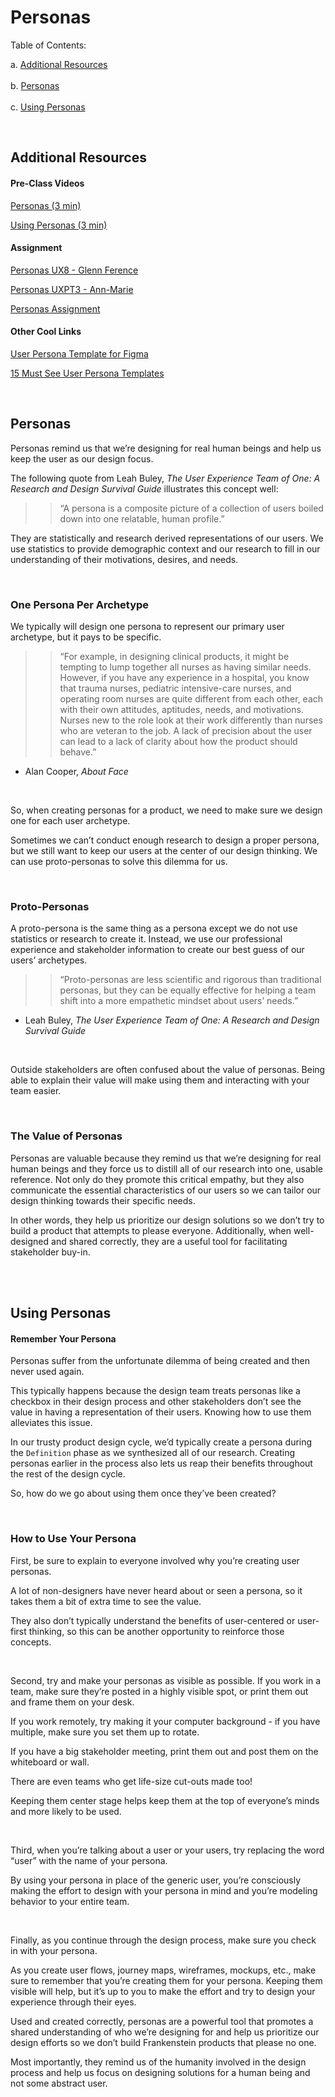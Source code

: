 # Personas 

Table of Contents:  

a. [Additional Resources](#Additional-Resources)  <br>  
b. [Personas](#Personas)  <br>   
c. [Using Personas](#Using-Personas)  <br>      

<br>


## Additional Resources

#### Pre-Class Videos

[Personas (3 min)](https://youtu.be/oZ6Usl3ICr4)  

[Using Personas (3 min)](https://youtu.be/Vj32eRbC6_8) 


#### Assignment

[Personas UX8 - Glenn Ference](https://youtu.be/pWf6uxr-6d4%20)  

[Personas UXPT3 - Ann-Marie](https://youtu.be/y8d-Hrs2-dk)     

[Personas Assignment](https://docs.google.com/document/d/1n1tB72FLC9mBNPshQ_llzoGI5UyqWwyx_ZzElW8mcI4/edit?usp=sharing)  


#### Other Cool Links

[User Persona Template for Figma](https://www.figma.com/file/lPsdmnNGZdSMQrSjDT1Cdb/User-Persona-Template)  

[15 Must See User Persona Templates](https://www.justinmind.com/blog/user-persona-templates/)  

<br>

## Personas

Personas remind us that we’re designing for real human beings and help us keep the user as our design focus. 

The following quote from Leah Buley, _The User Experience Team of One: A Research and Design Survival Guide_ illustrates this concept well:

>> “A persona is a composite picture of a collection of users boiled down into one relatable, human profile.”  

They are statistically and research derived representations of our users. We use statistics to provide demographic context and our research to fill in our understanding of their motivations, desires, and needs.

<br>

### One Persona Per Archetype

We typically will design one persona to represent our primary user archetype, but it pays to be specific.

>> “For example, in designing clinical products, it might be tempting to lump together all nurses as having similar needs. However, if you have any experience in a hospital, you know that trauma nurses, pediatric intensive-care nurses, and operating room nurses are quite different from each other, each with their own attitudes, aptitudes, needs, and motivations. Nurses new to the role look at their work differently than nurses who are veteran to the job. A lack of precision about the user can lead to a lack of clarity about how the product should behave.”  
 - Alan Cooper, _About Face_

 <br>


So, when creating personas for a product, we need to make sure we design one for each user archetype.

Sometimes we can’t conduct enough research to design a proper persona, but we still want to keep our users at the center of our design thinking. We can use proto-personas to solve this dilemma for us.

<br>

### Proto-Personas

A proto-persona is the same thing as a persona except we do not use statistics or research to create it. Instead, we use our professional experience and stakeholder information to create our best guess of our users’ archetypes.

>> “Proto-personas are less scientific and rigorous than traditional personas, but they can be equally effective for helping a team shift into a more empathetic mindset about users’ needs.”  
 - Leah Buley, _The User Experience Team of One: A Research and Design Survival Guide_

<br>

Outside stakeholders are often confused about the value of personas. Being able to explain their value will make using them and interacting with your team easier.

<br>

### The Value of Personas

Personas are valuable because they remind us that we’re designing for real human beings and they force us to distill all of our research into one, usable reference. Not only do they promote this critical empathy, but they also communicate the essential characteristics of our users so we can tailor our design thinking towards their specific needs.

In other words, they help us prioritize our design solutions so we don’t try to build a product that attempts to please everyone. Additionally, when well-designed and shared correctly, they are a useful tool for facilitating stakeholder buy-in.

<br>
<br>

## Using Personas

#### Remember Your Persona

Personas suffer from the unfortunate dilemma of being created and then never used again. 

This typically happens because the design team treats personas like a checkbox in their design process and other stakeholders don’t see the value in having a representation of their users. Knowing how to use them alleviates this issue.

In our trusty product design cycle, we’d typically create a persona during the `Definition` phase as we synthesized all of our research. Creating personas earlier in the process also lets us reap their benefits throughout the rest of the design cycle. 

So, how do we go about using them once they’ve been created?

<br>

### How to Use Your Persona

First, be sure to explain to everyone involved why you’re creating user personas. 

A lot of non-designers have never heard about or seen a persona, so it takes them a bit of extra time to see the value. 

They also don’t typically understand the benefits of user-centered or user-first thinking, so this can be another opportunity to reinforce those concepts.

<br>

Second, try and make your personas as visible as possible. If you work in a team, make sure they’re posted in a highly visible spot, or print them out and frame them on your desk. 

If you work remotely, try making it your computer background - if you have multiple, make sure you set them up to rotate. 

If you have a big stakeholder meeting, print them out and post them on the whiteboard or wall. 

There are even teams who get life-size cut-outs made too! 

Keeping them center stage helps keep them at the top of everyone’s minds and more likely to be used.

<br>

Third, when you’re talking about a user or your users, try replacing the word “user” with the name of your persona. 

By using your persona in place of the generic user, you’re consciously making the effort to design with your persona in mind and you’re modeling behavior to your entire team.

<br>

Finally, as you continue through the design process, make sure you check in with your persona. 

As you create user flows, journey maps, wireframes, mockups, etc., make sure to remember that you’re creating them for your persona. Keeping them visible will help, but it’s up to you to make the effort and try to design your experience through their eyes.

Used and created correctly, personas are a powerful tool that promotes a shared understanding of who we’re designing for and help us prioritize our design efforts so we don’t build Frankenstein products that please no one. 

Most importantly, they remind us of the humanity involved in the design process and help us focus on designing solutions for a human being and not some abstract user.

<br>